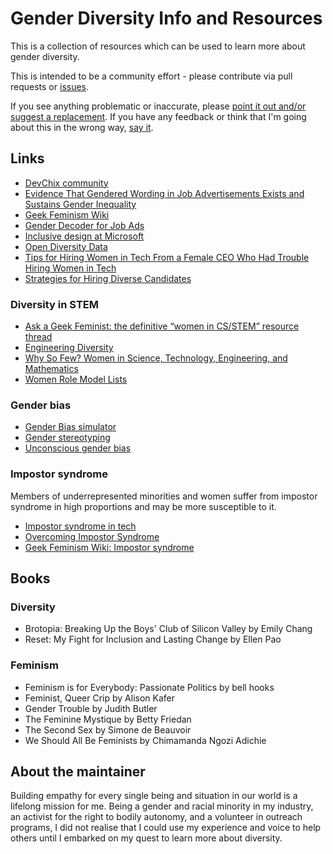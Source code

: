 # Gender Diversity Info and Resources

This is a collection of resources which can be used to learn more about gender diversity.

This is intended to be a community effort - please contribute via pull requests or [issues](https://github.com/vlvagerviwager/gender-diversity-info/issues). 

If you see anything problematic or inaccurate, please [point it out and/or suggest a replacement](https://github.com/vlvagerviwager/gender-diversity-info/issues). If you have any feedback or think that I'm going about this in the wrong way, [say it](https://github.com/vlvagerviwager/gender-diversity-info/issues).

## Links

- [DevChix community](http://www.devchix.com/)
- [Evidence That Gendered Wording in Job Advertisements Exists and Sustains Gender Inequality](http://gap.hks.harvard.edu/evidence-gendered-wording-job-advertisements-exists-and-sustains-gender-inequality)
- [Geek Feminism Wiki](http://geekfeminism.wikia.com/)
- [Gender Decoder for Job Ads](http://gender-decoder.katmatfield.com/)
- [Inclusive design at Microsoft](https://www.microsoft.com/en-us/design/inclusive)
- [Open Diversity Data](http://opendiversitydata.org/)
- [Tips for Hiring Women in Tech From a Female CEO Who Had Trouble Hiring Women in Tech](https://women2.com/2018/07/17/tips-for-hiring-women-in-tech-from-a-female-ceo-who-had-trouble-hiring-women-in-tech/)
- [Strategies for Hiring Diverse Candidates](https://code.likeagirl.io/strategies-for-hiring-diverse-candidates-4d86ad693762?gi=e032f84fc443)

### Diversity in STEM

- [Ask a Geek Feminist: the definitive “women in CS/STEM” resource thread](https://geekfeminism.org/2010/05/31/ask-a-geek-feminist-the-definitive-women-in-csstem-resource-thread/)
- [Engineering Diversity](https://dev.to/suedeyloh/engineering-diversity-48o3)
- [Why So Few? Women in Science, Technology, Engineering, and Mathematics](https://www.aauw.org/research/why-so-few/)
- [Women Role Model Lists](https://www.out-standing.org/heroes/)

### Gender bias

- [Gender Bias simulator](http://doesgenderbiasmatter.com/)
- [Gender stereotyping](http://adage.com/article/global-news/u-k-bands-gender-stereotypes-ads/309785/)
- [Unconscious gender bias](https://www.huffingtonpost.com/lisa-marie-jenkins/unconscious-gender-bias-e_b_7447524.html)

### Impostor syndrome

Members of underrepresented minorities and women suffer from impostor syndrome in high proportions and may be more susceptible to it.

- [Impostor syndrome in tech](http://juliepagano.com/blog/2013/11/02/it-s-dangerous-to-go-alone-battling-the-invisible-monsters-in-tech/)
- [Overcoming Impostor Syndrome](https://medium.com/the-only-woman-in-the-room/overcoming-impostor-syndrome-bdae04e46ec5)
- [Geek Feminism Wiki: Impostor syndrome](http://geekfeminism.wikia.com/wiki/Impostor_syndrome)


## Books

### Diversity

- Brotopia: Breaking Up the Boys' Club of Silicon Valley by Emily Chang
- Reset: My Fight for Inclusion and Lasting Change by Ellen Pao

### Feminism

- Feminism is for Everybody: Passionate Politics by bell hooks
- Feminist, Queer Crip by Alison Kafer
- Gender Trouble by Judith Butler
- The Feminine Mystique by Betty Friedan
- The Second Sex by Simone de Beauvoir
- We Should All Be Feminists by Chimamanda Ngozi Adichie

## About the maintainer

Building empathy for every single being and situation in our world is a lifelong mission for me. Being a gender and racial minority in my industry, an activist for the right to bodily autonomy, and a volunteer in outreach programs, I did not realise that I could use my experience and voice to help others until I embarked on my quest to learn more about diversity. 
